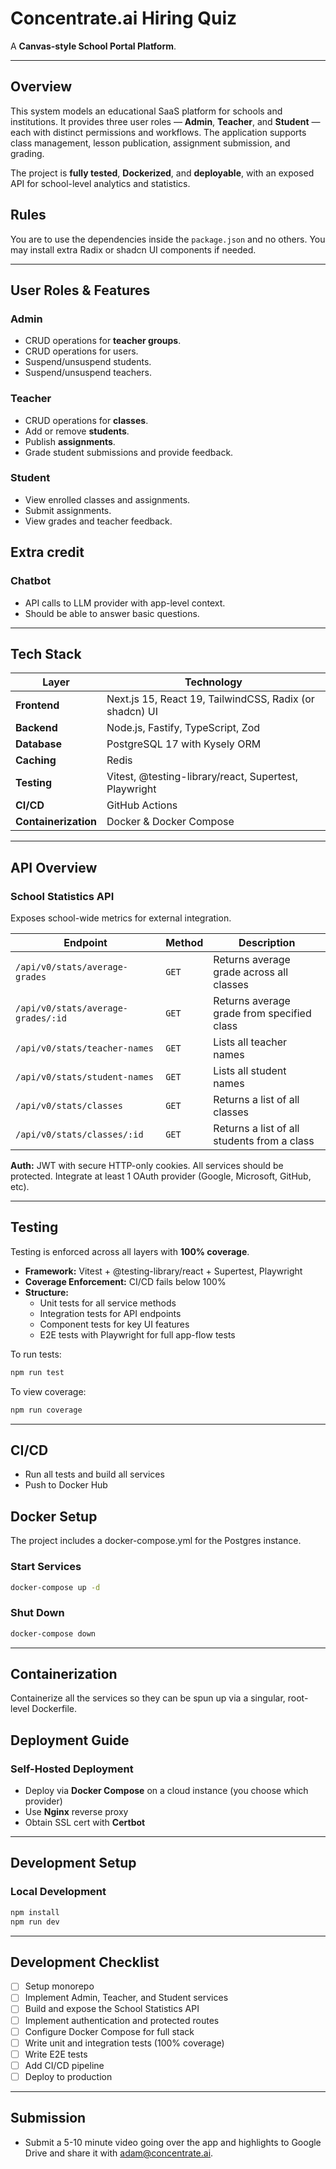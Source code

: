 # Concentrate.ai Hiring Quiz

A **Canvas-style School Portal Platform**.

---

## Overview
This system models an educational SaaS platform for schools and institutions. It provides three user roles — **Admin**, **Teacher**, and **Student** — each with distinct permissions and workflows. The application supports class management, lesson publication, assignment submission, and grading.

The project is **fully tested**, **Dockerized**, and **deployable**, with an exposed API for school-level analytics and statistics.

## Rules
You are to use the dependencies inside the `package.json` and no others. You may install extra Radix or shadcn UI components if needed.

---

## User Roles & Features

### Admin
- CRUD operations for **teacher groups**.
- CRUD operations for users.
- Suspend/unsuspend students.
- Suspend/unsuspend teachers.

### Teacher
- CRUD operations for **classes**.
- Add or remove **students**.
- Publish **assignments**.
- Grade student submissions and provide feedback.

### Student
- View enrolled classes and assignments.
- Submit assignments.
- View grades and teacher feedback.

## Extra credit

### Chatbot
- API calls to LLM provider with app-level context.
- Should be able to answer basic questions.

---

## Tech Stack

| Layer | Technology |
|--------|-------------|
| **Frontend** | Next.js 15, React 19, TailwindCSS, Radix (or shadcn) UI |
| **Backend** | Node.js, Fastify, TypeScript, Zod |
| **Database** | PostgreSQL 17 with Kysely ORM |
| **Caching** | Redis |
| **Testing** | Vitest, @testing-library/react, Supertest, Playwright |
| **CI/CD** | GitHub Actions |
| **Containerization** | Docker & Docker Compose |

---

## API Overview

### School Statistics API
Exposes school-wide metrics for external integration.

| Endpoint | Method | Description |
|-----------|---------|--------------|
| `/api/v0/stats/average-grades` | `GET` | Returns average grade across all classes |
| `/api/v0/stats/average-grades/:id` | `GET` | Returns average grade from specified class |
| `/api/v0/stats/teacher-names` | `GET` | Lists all teacher names |
| `/api/v0/stats/student-names` | `GET` | Lists all student names |
| `/api/v0/stats/classes` | `GET` | Returns a list of all classes |
| `/api/v0/stats/classes/:id` | `GET` | Returns a list of all students from a class |

**Auth:** JWT with secure HTTP-only cookies. All services should be protected. Integrate at least 1 OAuth provider (Google, Microsoft, GitHub, etc).

---

## Testing

Testing is enforced across all layers with **100% coverage**.

- **Framework:** Vitest + @testing-library/react + Supertest, Playwright
- **Coverage Enforcement:** CI/CD fails below 100%
- **Structure:**
  - Unit tests for all service methods
  - Integration tests for API endpoints
  - Component tests for key UI features
  - E2E tests with Playwright for full app-flow tests


To run tests:
```bash
npm run test
```

To view coverage:
```bash
npm run coverage
```

---

## CI/CD

- Run all tests and build all services
- Push to Docker Hub

## Docker Setup

The project includes a docker-compose.yml for the Postgres instance.

### Start Services
```bash
docker-compose up -d
```

### Shut Down
```bash
docker-compose down
```

---

## Containerization

Containerize all the services so they can be spun up via a singular, root-level Dockerfile.


## Deployment Guide

### Self-Hosted Deployment
- Deploy via **Docker Compose** on a cloud instance (you choose which provider)
- Use **Nginx** reverse proxy
- Obtain SSL cert with **Certbot**

---

## Development Setup

### Local Development
```bash
npm install
npm run dev
```

---

## Development Checklist
- [ ] Setup monorepo
- [ ] Implement Admin, Teacher, and Student services
- [ ] Build and expose the School Statistics API
- [ ] Implement authentication and protected routes
- [ ] Configure Docker Compose for full stack
- [ ] Write unit and integration tests (100% coverage)
- [ ] Write E2E tests
- [ ] Add CI/CD pipeline
- [ ] Deploy to production

---

## Submission
- Submit a 5-10 minute video going over the app and highlights to Google Drive and share it with adam@concentrate.ai.